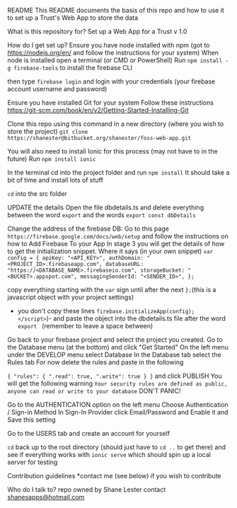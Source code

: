 README
This README documents the basis of this repo and how to use it to set up a Trust's Web App to store the data

What is this repository for?
Set up a Web App for a Trust v 1.0

How do I get set up?
Ensure you have node installed with npm (got to https://nodejs.org/en/ and follow the instructions for your system)
When node is installed open a terminal (or CMD or PowerShell) 
Run 
`npm install -g firebase-tools`
to install the firebase CLI

then type 
`firebase login`
and login with your credentials (your firebase account username and password)


Ensure you have installed Git for your system
Follow these instructions 
https://git-scm.com/book/en/v2/Getting-Started-Installing-Git

Clone this repo using this command in a new directory (where you wish to store the project)
`git clone https://shanester@bitbucket.org/shanester/foss-web-app.git`

You will also need to install Ionic for this process (may not have to in the future)
Run
`npm install ionic`

In the terminal cd into the project folder and run
`npm install`
It should take a bit of time and install lots of stuff

`cd` into the src folder

UPDATE the details
Open the file dbdetails.ts and delete everything between the word `export` and the words `export const dbDetails`

Change the address of the firebase DB:
Go to this page
`https://firebase.google.com/docs/web/setup`
and follow the instructions on how to Add Firebase To your App
In stage 3 you will get the details of how to get the initialization snippet.
Where it says (in your own snippet)
`var config = {
    apiKey: "<API_KEY>",
    authDomain: "<PROJECT_ID>.firebaseapp.com",
    databaseURL: "https://<DATABASE_NAME>.firebaseio.com",
    storageBucket: "<BUCKET>.appspot.com",
    messagingSenderId: "<SENDER_ID>",
  };`

  copy everything starting with  the `var` sign until after the next `};`(this is a javascript object with your project settings)
  - you don't copy these lines `firebase.initializeApp(config); </script>`)-
   and paste the object into the dbdetails.ts file after the word `export `  (remember to leave a space between)

Go back to your firebase project and select the project you created.
Go to the Database menu (at the bottom) and click "Get Started"
On the left menu under the DEVELOP menu select Database
In the Database tab select the Rules tab
For now delete the rules and paste in the following

`{
  "rules": {
    ".read": true,
    ".write": true
  }
}`
and click PUBLISH
You will get the following warning
`Your security rules are defined as public, anyone can read or write to your database`
DON'T PANIC!

Go to the AUTHENTICATION option on the left menu
Choose Authentication / Sign-in Method
In Sign-In Provider click Email/Password and Enable it and Save this setting

Go to the USERS tab and create an account for yourself

   
   `cd` back up to the root directory (should just have to `cd ..` to get there)
   and see if everything works with 
   `ionic serve`
   which should spin up a local server for testing  

   

Contribution guidelines
*contact me (see below) if you wish to contribute

Who do I talk to?
repo owned by Shane Lester contact shanesapps@hotmail.com
